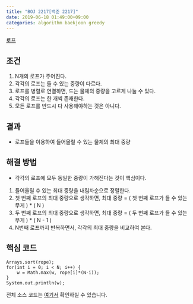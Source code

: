 ```yaml
---
title: "BOJ 2217[백준 2217]"
date: 2019-06-18 01:49:00+09:00
categories: algorithm baekjoon greedy
---
```

[로프][url]

## 조건

1. N개의 로프가 주어진다.
2. 각각의 로프는 들 수 있는 중량이 다르다.
3. 로프를 병렬로 연결하면, 드는 물체의 중량을 고르게 나눌 수 있다.
4. 각각의 로프는 한 개씩 존재한다.
5. 모든 로프를 반드시 다 사용해야하는 것은 아니다.

## 결과

- 로프들을 이용하여 들어올릴 수 있는 물체의 최대 중량

## 해결 방법

- 각각의 로프에 모두 동일한 중량이 가해진다는 것이 핵심이다.
1. 들어올릴 수 있는 최대 중량을 내림차순으로 정렬한다.
2. 첫 번째 로프의 최대 중량으로 생각하면, 최대 중량 = ( 첫 번째 로프가 들 수 있는 무게 ) * ( N ) 
2. 두 번째 로프의 최대 중량으로 생각하면, 최대 중량 = ( 두 번째 로프가 들 수 있는 무게 ) * ( N - 1 )
3. N번째 로프까지 반복하면서, 각각의 최대 중량을 비교하여 본다.

## 핵심 코드

```
Arrays.sort(rope);
for(int i = 0; i < N; i++) {
	w = Math.max(w, rope[i]*(N-i));
}
System.out.println(w);
```

전체 소스 코드는 [여기서][solution] 확인하실 수 있습니다.


[url]: https://www.acmicpc.net/problem/2217
[solution]: https://github.com/ParkBeomMin/Algorithm/blob/master/Backjoon/src/B_2217.java
